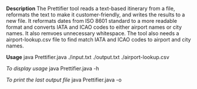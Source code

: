 **Description**
The Prettifier tool reads a text-based itinerary from a file, reformats the text to make it customer-friendly, and writes the results to a new file. It reformats dates from ISO 8601 standard to a more readable format and converts IATA and ICAO codes to either airport names or city names. It also remvoes unnecessary whitespace. The tool also needs a airport-lookup.csv file to find match IATA and ICAO codes to airport and city names.

**Usage**
java Prettifier.java ./input.txt ./output.txt ./airport-lookup.csv

_To display usage_
java Prettifier.java -h

_To print the last output file_
java Prettifier.java -o
